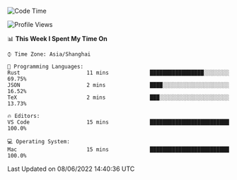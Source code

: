 <!--START_SECTION:waka-->
![Code Time](http://img.shields.io/badge/Code%20Time-1%2C363%20hrs%2018%20mins-blue)

![Profile Views](http://img.shields.io/badge/Profile%20Views-13-blue)

📊 **This Week I Spent My Time On** 

```text
⌚︎ Time Zone: Asia/Shanghai

💬 Programming Languages: 
Rust                     11 mins             █████████████████░░░░░░░░   69.75% 
JSON                     2 mins              ████░░░░░░░░░░░░░░░░░░░░░   16.52% 
TeX                      2 mins              ███░░░░░░░░░░░░░░░░░░░░░░   13.73%

🔥 Editors: 
VS Code                  15 mins             █████████████████████████   100.0%

💻 Operating System: 
Mac                      15 mins             █████████████████████████   100.0%

```


 Last Updated on 08/06/2022 14:40:36 UTC
<!--END_SECTION:waka-->
